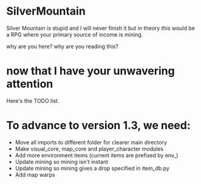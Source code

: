 # SilverMountain
Silver Mountain is stupid and I will never finish it but in theory this would be a RPG where your primary source of income is mining.

why are you here?
why are you reading this?

# now that I have your unwavering attention

Here's the TODO list.

# To advance to version 1.3, we need:

- Move all imports to different folder for clearer main directory
- Make visual_core, map_core and player_character modules
- Add more environment items (current items are prefixed by env_)
- Update mining so mining isn't instant
- Update mining so mining gives a drop specified in item_db.py
- Add map warps
